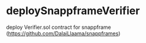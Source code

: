 # deploySnappframeVerifier
deploy Verifier.sol contract for snappframe (https://github.com/DalaiLlaama/snappframes)
